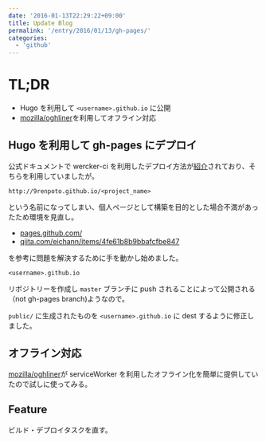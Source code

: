 ```yaml
---
date: '2016-01-13T22:29:22+09:00'
title: Update Blog
permalink: '/entry/2016/01/13/gh-pages/'
categories:
  - 'github'
---
```


# TL;DR

- Hugo を利用して `<username>.github.io` に公開
- [mozilla/oghliner](https://github.com/mozilla/oghliner)を利用してオフライン対応

## Hugo を利用して gh-pages にデプロイ

公式ドキュメントで wercker-ci を利用したデプロイ方法が[紹介](https://gohugo.io/hosting-and-deployment/deployment-with-wercker/)されており、そちらを利用していましたが。

```shell
http://9renpoto.github.io/<project_name>
```

という名前になってしまい、個人ページとして構築を目的とした場合不満があったため環境を見直し。

- [pages.github.com/](https://pages.github.com/)
- [qiita.com/eichann/items/4fe61b8b9bbafcfbe847](https://qiita.com/eichann/items/4fe61b8b9bbafcfbe847#%E3%83%AA%E3%83%9D%E3%82%B8%E3%83%88%E3%83%AA%E3%82%922%E3%81%A4%E4%BD%9C%E6%88%90)

を参考に問題を解決するために手を動かし始めました。

```shell
<username>.github.io
```

リポジトリーを作成し `master` ブランチに push されることによって公開される（not gh-pages branch)ようなので。

`public/` に生成されたものを `<username>.github.io` に dest するように修正しました。

## オフライン対応

[mozilla/oghliner](https://github.com/mozilla/oghliner)が serviceWorker を利用したオフライン化を簡単に提供していたので試しに使ってみる。

## Feature

ビルド・デプロイタスクを直す。
